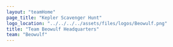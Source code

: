 ```yaml
---
layout: "teamHome"
page_title: "Kepler Scavenger Hunt"
logo_location: "../../../../assets/files/logos/Beowulf.png"
title: "Team Beowulf Headquarters"
team: "Beowulf" 
---
```


